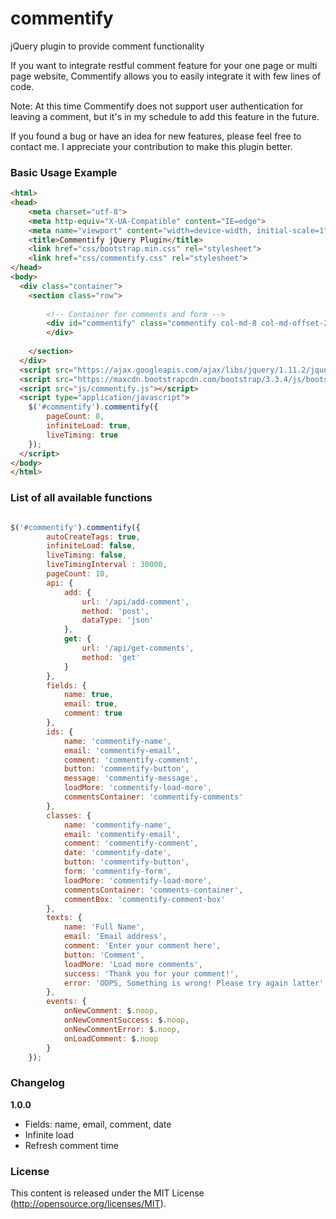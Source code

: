 # commentify
jQuery plugin to provide comment functionality

If you want to integrate restful comment feature for your one page or multi page website, Commentify allows you to easily integrate it with few lines of code.

Note: At this time Commentify does not support user authentication for leaving a comment, but it's in my schedule to add this feature in the future.

If you found a bug or have an idea for new features, please feel free to contact me. I appreciate your contribution to make this plugin better.



### Basic Usage Example ###

```html
<html>
<head>
    <meta charset="utf-8">
    <meta http-equiv="X-UA-Compatible" content="IE=edge">
    <meta name="viewport" content="width=device-width, initial-scale=1">
    <title>Commentify jQuery Plugin</title>
    <link href="css/bootstrap.min.css" rel="stylesheet">
    <link href="css/commentify.css" rel="stylesheet">
</head>
<body>
  <div class="container">
    <section class="row">
    
        <!-- Container for comments and form -->
        <div id="commentify" class="commentify col-md-8 col-md-offset-2">
        </div>
        
    </section>
  </div>
  <script src="https://ajax.googleapis.com/ajax/libs/jquery/1.11.2/jquery.min.js"></script>
  <script src="https://maxcdn.bootstrapcdn.com/bootstrap/3.3.4/js/bootstrap.min.js"></script>
  <script src="js/commentify.js"></script>
  <script type="application/javascript">
    $('#commentify').commentify({
        pageCount: 8,
        infiniteLoad: true,
        liveTiming: true
    });
  </script>
</body>
</html>
```
     
     
     
### List of all available functions   

```js

$('#commentify').commentify({
        autoCreateTags: true,
        infiniteLoad: false,
        liveTiming: false,
        liveTimingInterval : 30000,
        pageCount: 10,
        api: {
            add: {
                url: '/api/add-comment',
                method: 'post',
                dataType: 'json'
            },
            get: {
                url: '/api/get-comments',
                method: 'get'
            }
        },
        fields: {
            name: true,
            email: true,
            comment: true
        },
        ids: {
            name: 'commentify-name',
            email: 'commentify-email',
            comment: 'commentify-comment',
            button: 'commentify-button',
            message: 'commentify-message',
            loadMore: 'commentify-load-more',
            commentsContainer: 'commentify-comments'
        },
        classes: {
            name: 'commentify-name',
            email: 'commentify-email',
            comment: 'commentify-comment',
            date: 'commentify-date',
            button: 'commentify-button',
            form: 'commentify-form',
            loadMore: 'commentify-load-more',
            commentsContainer: 'comments-container',
            commentBox: 'commentify-comment-box'
        },
        texts: {
            name: 'Full Name',
            email: 'Email address',
            comment: 'Enter your comment here',
            button: 'Comment',
            loadMore: 'Load more comments',
            success: 'Thank you for your comment!',
            error: 'OOPS, Something is wrong! Please try again latter'
        },
        events: {
            onNewComment: $.noop,
            onNewCommentSuccess: $.noop,
            onNewCommentError: $.noop,
            onLoadComment: $.noop
        }
    });

```


### Changelog

**1.0.0**
*  Fields: name, email, comment, date
*  Infinite load
*  Refresh comment time



### License ###

This content is released under the MIT License (http://opensource.org/licenses/MIT).
